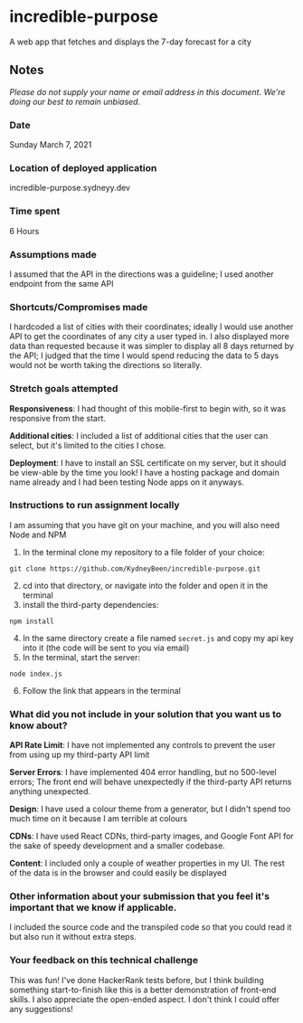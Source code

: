 # incredible-purpose
A web app that fetches and displays the 7-day forecast for a city

## Notes
*Please do not supply your name or email address in this document. We're doing our best to remain unbiased.*
### Date

Sunday March 7, 2021

### Location of deployed application

incredible-purpose.sydneyy.dev

### Time spent

6 Hours

### Assumptions made

I assumed that the API in the directions was a guideline; I used another endpoint from the same API 

### Shortcuts/Compromises made

I hardcoded a list of cities with their coordinates; ideally I would use another API to get the coordinates of any city a user typed in.  I also displayed more data than requested because it was simpler to display all 8 days returned by the API; I judged that the time I would spend reducing the data to 5 days would not be worth taking the directions so literally.

### Stretch goals attempted

**Responsiveness**: I had thought of this mobile-first to begin with, so it was responsive from the start.

**Additional cities**: I included a list of additional cities that the user can select, but it's limited to the cities I chose.

**Deployment**: I have to install an SSL certificate on my server, but it should be view-able by the time you look! I have a hosting package and domain name already and I had been testing Node apps on it anyways.

### Instructions to run assignment locally

I am assuming that you have git on your machine, and you will also need Node and NPM

1. In the terminal clone my repository to a file folder of your choice:
```
git clone https://github.com/KydneyBeen/incredible-purpose.git
```
2. cd into that directory, or navigate into the folder and open it in the terminal
3. install the third-party dependencies:
```
npm install
```
4. In the same directory create a file named `secret.js` and copy my api key into it (the code will be sent to you via email)
5. In the terminal, start the server:
```
node index.js
```
6. Follow the link that appears in the terminal

### What did you not include in your solution that you want us to know about?

**API Rate Limit**: I have not implemented any controls to prevent the user from using up my third-party API limit

**Server Errors**: I have implemented 404 error handling, but no 500-level errors; The front end will behave unexpectedly if the third-party API returns anything unexpected.

**Design**: I have used a colour theme from a generator, but I didn't spend too much time on it because I am terrible at colours

**CDNs**: I have used React CDNs, third-party images, and Google Font API for the sake of speedy development and a smaller codebase.

**Content**: I included only a couple of weather properties in my UI. The rest of the data is in the browser and could easily be displayed

### Other information about your submission that you feel it's important that we know if applicable.

I included the source code and the transpiled code so that you could read it but also run it without extra steps.

### Your feedback on this technical challenge

This was fun! I've done HackerRank tests before, but I think building something start-to-finish like this is a better demonstration of front-end skills.  I also appreciate the open-ended aspect.  I don't think I could offer any suggestions!

